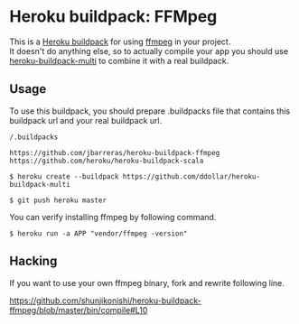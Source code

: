 Heroku buildpack: FFMpeg
=======================

This is a [Heroku buildpack](http://devcenter.heroku.com/articles/buildpacks) for using [ffmpeg](http://www.ffmpeg.org/) in your project.  
It doesn't do anything else, so to actually compile your app you should use [heroku-buildpack-multi](https://github.com/ddollar/heroku-buildpack-multi) to combine it with a real buildpack.

Usage
-----
To use this buildpack, you should prepare .buildpacks file that contains this buildpack url and your real buildpack url.  

    /.buildpacks
    
    https://github.com/jbarreras/heroku-buildpack-ffmpeg
    https://github.com/heroku/heroku-buildpack-scala

    $ heroku create --buildpack https://github.com/ddollar/heroku-buildpack-multi

    $ git push heroku master

You can verify installing ffmpeg by following command.

    $ heroku run -a APP "vendor/ffmpeg -version"

Hacking
-------
If you want to use your own ffmpeg binary, fork and rewrite following line.

https://github.com/shunjikonishi/heroku-buildpack-ffmpeg/blob/master/bin/compile#L10
